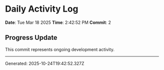 # Daily Activity Log

**Date**: Tue Mar 18 2025
**Time**: 2:42:52 PM
**Commit**: 2

## Progress Update

This commit represents ongoing development activity.

---
Generated: 2025-10-24T19:42:52.327Z
